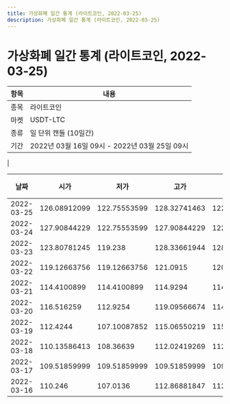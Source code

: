 ```yaml
---
title: 가상화폐 일간 통계 (라이트코인, 2022-03-25)
description: 가상화폐 일간 통계 (라이트코인, 2022-03-25)
---
```


가상화폐 일간 통계 (라이트코인, 2022-03-25)
===

|항목|내용|
|--|--|
|종목|라이트코인|
|마켓|USDT-LTC|
|종류|일 단위 캔들 (10일간)|
|기간|2022년 03월 16일 09시 - 2022년 03월 25일 09시
|

|날짜|시가|저가|고가|종가|비고|
|--|--|--|--|--|--|
|2022-03-25|126.08912099|122.75553599|128.32741463|122.75553599|    |
|2022-03-24|127.90844229|122.75553599|127.90844229|122.75553599|    |
|2022-03-23|123.80781245|119.238|128.33661944|128.33661944|    |
|2022-03-22|119.12663756|119.12663756|121.0915|120.97040849|    |
|2022-03-21|114.4100899|114.4100899|114.9294|114.52449999|    |
|2022-03-20|116.516259|112.9254|119.09566674|114.70829171|    |
|2022-03-19|112.4244|107.10087852|115.06550219|115.06550219|    |
|2022-03-18|110.13586413|108.36639|112.02419269|112.02419269|    |
|2022-03-17|109.51859999|109.51859999|109.51859999|109.51859999|    |
|2022-03-16|110.246|107.0136|112.86881847|112.86881847|    |
